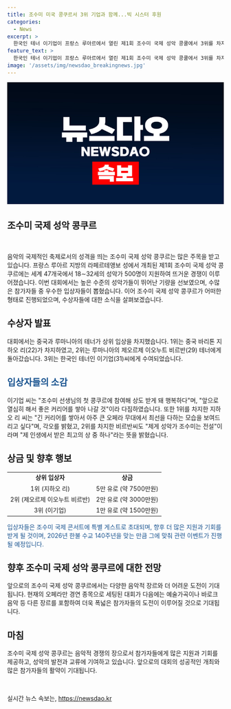 ```yaml
---
title: 조수미 미국 콩쿠르서 3위 기업과 함께...빅 시스터 후원
categories:
  - News
excerpt: >
  한국인 테너 이기업이 프랑스 루아르에서 열린 제1회 조수미 국제 성악 콩쿨에서 3위를 차지했다. 1위는 중국 바리톤, 2위는 루마니아 테너가 차지하며, 조수미는 입상자들에 대한 특별 지원을 약속했다. 콩쿨에는 세계 47개국에서 500명이 참가해 열띤 경쟁이 벌어졌고, 입상자들은 상금과 함께 조수미 콘서트에 초대된다. 2026년 2회 대회가 열릴 예정이며, 조수미는 미래 대회에서는 다양한 장르의 음악을 포함시키고 싶다고 밝혔다.
feature_text: >
  한국인 테너 이기업이 프랑스 루아르에서 열린 제1회 조수미 국제 성악 콩쿨에서 3위를 차지했다. 1위는 중국 바리톤, 2위는 루마니아 테너가 차지하며, 조수미는 입상자들에 대한 특별 지원을 약속했다. 콩쿨에는 세계 47개국에서 500명이 참가해 열띤 경쟁이 벌어졌고, 입상자들은 상금과 함께 조수미 콘서트에 초대된다. 2026년 2회 대회가 열릴 예정이며, 조수미는 미래 대회에서는 다양한 장르의 음악을 포함시키고 싶다고 밝혔다.
image: '/assets/img/newsdao_breakingnews.jpg'
---
```


<p><img src="/assets/img/newsdao_breakingnews.jpg" alt="pcversion 속보" /></p>

<h2>조수미 국제 성악 콩쿠르</h2>

<p data-ke-size="size16">&nbsp;</p>

<p>음악의 국제적인 축제로서의 성격을 띄는 조수미 국제 성악 콩쿠르는 많은 주목을 받고 있습니다. 프랑스 루아르 지방의 라페르테앵보 성에서 개최된 제1회 조수미 국제 성악 콩쿠르에는 세계 47개국에서 18∼32세의 성악가 500명이 지원하여 뜨거운 경쟁이 이루어졌습니다. 이번 대회에서는 높은 수준의 성악가들이 뛰어난 기량을 선보였으며, 수많은 참가자들 중 우수한 입상자들이 뽑혔습니다. 이어 조수미 국제 성악 콩쿠르가 어떠한 형태로 진행되었으며, 수상자들에 대한 소식을 살펴보겠습니다.</p></p>

<h2>수상자 발표</h2>

<p data-ke-size="size16">대회에서는 중국과 루마니아의 테너가 상위 입상을 차지했습니다. 1위는 중국 바리톤 지하오 리(22)가 차지하였고, 2위는 루마니아의 제오르제 이오누트 비르반(29) 테너에게 돌아갔습니다. 3위는 한국인 테너인 이기업(31)씨에게 수여되었습니다.</p>

<h2><span style="color: #1a5490;">입상자들의 소감</span></h2>

<p data-ke-size="size16">이기업 씨는 "조수미 선생님의 첫 콩쿠르에 참여해 상도 받게 돼 행복하다"며, "앞으로 열심히 해서 좋은 커리어를 쌓아 나갈 것"이라 다짐하였습니다. 또한 1위를 차지한 지하오 리 씨는 "긴 커리어를 쌓아서 아주 큰 오페라 무대에서 최선을 다하는 모습을 보여드리고 싶다"며, 각오를 밝혔고, 2위를 차지한 비르반씨도 "제게 성악가 조수미는 전설"이라며 "제 인생에서 받은 최고의 상 중 하나"라는 뜻을 밝혔습니다.</p>

<h2>상금 및 향후 행보</h2>

<table>
<tbody>
<tr>
<td style="text-align: center; height: 17px;"><b>상위 입상자</b></td>
<td style="text-align: center; height: 17px;"><b>상금</b></td>
</tr>
<tr>
<td style="text-align: center; height: 17px;">1위 (지하오 리)</td>
<td style="text-align: center; height: 17px;">5만 유로 (약 7500만원)</td>
</tr>
<tr>
<td style="text-align: center; height: 17px;">2위 (제오르제 이오누트 비르반)</td>
<td style="text-align: center; height: 17px;">2만 유로 (약 3000만원)</td>
</tr>
<tr>
<td style="text-align: center; height: 17px;">3위 (이기업)</td>
<td style="text-align: center; height: 17px;">1만 유로 (약 1500만원)</td>
</tr>
</tbody>
</table>

<p data-ke-size="size16"><span style="color: #1a5490;">입상자들은 조수미 국제 콘서트에 특별 게스트로 초대되며, 향후 더 많은 지원과 기회를 받게 될 것이며, 2026년 한불 수교 140주년을 맞는 만큼 그에 맞춰 관련 이벤트가 진행될 예정입니다.</span></p>

<h2>향후 조수미 국제 성악 콩쿠르에 대한 전망</h2>

<p data-ke-size="size16">앞으로의 조수미 국제 성악 콩쿠르에서는 다양한 음악적 장르와 더 어려운 도전이 기대됩니다. 현재의 오페라만 경연 종목으로 세팅된 대회가 다음에는 예술가곡이나 바로크 음악 등 다른 장르를 포함하여 더욱 폭넓은 참가자들의 도전이 이루어질 것으로 기대됩니다.</p>

<h2>마침</h2>

<p data-ke-size="size16">조수미 국제 성악 콩쿠르는 음악적 경쟁의 장으로서 참가자들에게 많은 지원과 기회를 제공하고, 성악의 발전과 교류에 기여하고 있습니다. 앞으로의 대회의 성공적인 개최와 많은 참가자들의 활약이 기대됩니다.</p>

<p data-ke-size="size16">&nbsp;</p>
실시간 뉴스 속보는, <a href="https://newsdao.kr" rel="dofollow">https://newsdao.kr</a>


